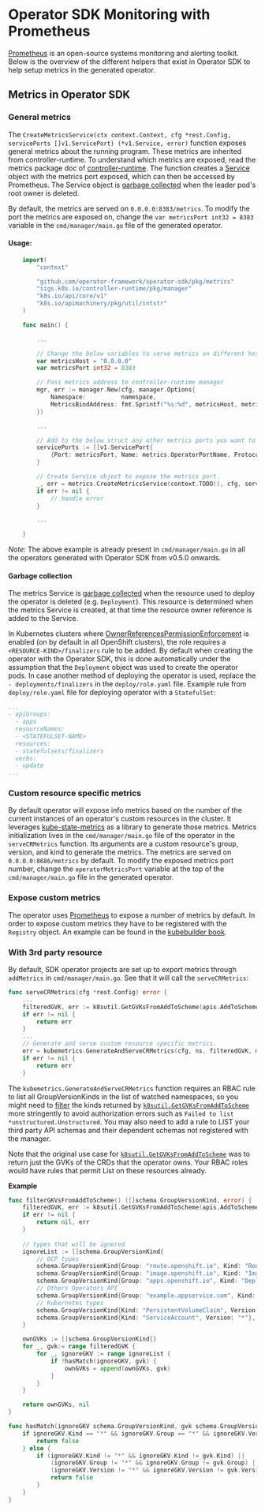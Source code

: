 #  Operator SDK Monitoring with Prometheus

[Prometheus][prometheus] is an open-source systems monitoring and alerting toolkit. Below is the overview of the different helpers that exist in Operator SDK to help setup metrics in the generated operator.

## Metrics in Operator SDK

### General metrics

The `CreateMetricsService(ctx context.Context, cfg *rest.Config, servicePorts []v1.ServicePort) (*v1.Service, error)` function exposes general metrics about the running program. These metrics are inherited from controller-runtime. To understand which metrics are exposed, read the metrics package doc of [controller-runtime][controller-metrics]. The function creates a [Service][service] object with the metrics port exposed, which can then be accessed by Prometheus. The Service object is [garbage collected][gc] when the leader pod's root owner is deleted.

By default, the metrics are served on `0.0.0.0:8383/metrics`. To modify the port the metrics are exposed on, change the `var metricsPort int32 = 8383` variable in the `cmd/manager/main.go` file of the generated operator.

#### Usage:

```go
    import(
        "context"

        "github.com/operator-framework/operator-sdk/pkg/metrics"
        "sigs.k8s.io/controller-runtime/pkg/manager"
        "k8s.io/api/core/v1"
        "k8s.io/apimachinery/pkg/util/intstr"
    )

    func main() {

        ...

        // Change the below variables to serve metrics on different host or port.
        var metricsHost = "0.0.0.0"
        var metricsPort int32 = 8383

        // Pass metrics address to controller-runtime manager
        mgr, err := manager.New(cfg, manager.Options{
            Namespace:          namespace,
            MetricsBindAddress: fmt.Sprintf("%s:%d", metricsHost, metricsPort),
        })

        ...

        // Add to the below struct any other metrics ports you want to expose.
	    servicePorts := []v1.ServicePort{
		    {Port: metricsPort, Name: metrics.OperatorPortName, Protocol: v1.ProtocolTCP, TargetPort: intstr.IntOrString{Type: intstr.Int, IntVal: metricsPort}},
	    }

        // Create Service object to expose the metrics port.
        _, err = metrics.CreateMetricsService(context.TODO(), cfg, servicePorts)
        if err != nil {
            // handle error
        }

        ...

    }
```

*Note:* The above example is already present in `cmd/manager/main.go` in all the operators generated with Operator SDK from v0.5.0 onwards.

#### Garbage collection

The metrics Service is [garbage collected][gc] when the resource used to deploy the operator is deleted (e.g. `Deployment`). This resource is determined when the metrics Service is created, at that time the resource owner reference is added to the Service.

In Kubernetes clusters where [OwnerReferencesPermissionEnforcement][ownerref-permission] is enabled (on by default in all OpenShift clusters), the role requires a `<RESOURCE-KIND>/finalizers` rule to be added. By default when creating the operator with the Operator SDK, this is done automatically under the assumption that the `Deployment` object was used to create the operator pods. In case another method of deploying the operator is used, replace the `- deployments/finalizers` in the `deploy/role.yaml` file. Example rule from `deploy/role.yaml` file for deploying operator with a `StatefulSet`:

```yaml
...
- apiGroups:
  - apps
  resourceNames:
  - <STATEFULSET-NAME>
  resources:
  - statefulsets/finalizers
  verbs:
  - update
...
```

### Custom resource specific metrics

By default operator will expose info metrics based on the number of the current instances of an operator's custom resources in the cluster. It leverages [kube-state-metrics][ksm] as a library to generate those metrics. Metrics initialization lives in the `cmd/manager/main.go` file of the operator in the `serveCRMetrics` function. Its arguments are a custom resource's group, version, and kind to generate the metrics. The metrics are served on `0.0.0.0:8686/metrics` by default. To modify the exposed metrics port number, change the `operatorMetricsPort` variable at the top of the `cmd/manager/main.go` file in the generated operator.

### Expose custom metrics

The operator uses [Prometheus][prometheus] to expose a number of metrics by default. In order to expose custom metrics they have to be registered with the `Registry` object. An example can be found in the [kubebuilder book][kubebuilder].

### With 3rd party resource

By default, SDK operator projects are set up to export metrics through `addMetrics` in `cmd/manager/main.go`. See that it will call the `serveCRMetrics`:


```go
func serveCRMetrics(cfg *rest.Config) error {
    ...
    filteredGVK, err := k8sutil.GetGVKsFromAddToScheme(apis.AddToScheme)
    if err != nil {
        return err
    }
    ...
    // Generate and serve custom resource specific metrics.
    err = kubemetrics.GenerateAndServeCRMetrics(cfg, ns, filteredGVK, metricsHost, operatorMetricsPort)
    if err != nil {
        return err
    }
```

The `kubemetrics.GenerateAndServeCRMetrics` function requires an RBAC rule to list all GroupVersionKinds in the list of watched namespaces, so you might need to [filter](https://github.com/operator-framework/operator-sdk/blob/v0.15.2/pkg/k8sutil/k8sutil.go#L161) the kinds returned by [`k8sutil.GetGVKsFromAddToScheme`](https://godoc.org/github.com/operator-framework/operator-sdk/pkg/k8sutil#GetGVKsFromAddToScheme) more stringently to avoid authorization errors such as `Failed to list *unstructured.Unstructured`. You may also need to add a rule to LIST your third party API schemas and their dependent schemas not registered with the manager.

Note that the original use case for [`k8sutil.GetGVKsFromAddToScheme`](https://godoc.org/github.com/operator-framework/operator-sdk/pkg/k8sutil#GetGVKsFromAddToScheme) was to return just the GVKs of the CRDs that the operator owns. Your RBAC roles would have rules that permit List on these resources already.

**Example**

```go
func filterGKVsFromAddToScheme() ([]schema.GroupVersionKind, error) {
    filteredGVK, err := k8sutil.GetGVKsFromAddToScheme(apis.AddToScheme)
    if err != nil {
        return nil, err
    }
	
    // types that will be ignored
    ignoreList := []schema.GroupVersionKind{
        // OCP types
        schema.GroupVersionKind{Group: "route.openshift.io", Kind: "Route", Version: "*"},
        schema.GroupVersionKind{Group: "image.openshift.io", Kind: "ImageStream", Version: "*"},
        schema.GroupVersionKind{Group: "apps.openshift.io", Kind: "DeploymentConfig", Version: "*"},
        // Others Operators API
        schema.GroupVersionKind{Group: "example.appservice.com", Kind: "AppService", Version: "*"},
        // Kubernetes types 
        schema.GroupVersionKind{Kind: "PersistentVolumeClaim", Version: "*"},
        schema.GroupVersionKind{Kind: "ServiceAccount", Version: "*"},
    }

    ownGVKs := []schema.GroupVersionKind{}
    for _, gvk:= range filteredGVK {
        for _, ignoreGKV := range ignoreList {
            if !hasMatch(ignoreGKV, gvk) {
            	ownGVKs = append(ownGVKs, gvk)
            }
        }
    }

    return ownGVKs, nil
}

func hasMatch(ignoreGKV schema.GroupVersionKind, gvk schema.GroupVersionKind) bool {
    if ignoreGKV.Kind == "*" && ignoreGKV.Group == "*" && ignoreGKV.Version == "*" {
        return false
    } else {
        if (ignoreGKV.Kind != "*" && ignoreGKV.Kind != gvk.Kind) ||
            (ignoreGKV.Group != "*" && ignoreGKV.Group != gvk.Group) ||
            (ignoreGKV.Version != "*" && ignoreGKV.Version != gvk.Version) {
            return false
        }
    }
}
```

[kubebuilder]: https://book.kubebuilder.io/reference/metrics.html
[prometheus]: https://prometheus.io/
[service]: https://kubernetes.io/docs/concepts/services-networking/service/
[gc]: https://kubernetes.io/docs/concepts/workloads/controllers/garbage-collection/#owners-and-dependents
[ownerref-permission]: https://kubernetes.io/docs/reference/access-authn-authz/admission-controllers/#ownerreferencespermissionenforcement
[ksm]: https://github.com/kubernetes/kube-state-metrics
[controller-metrics]: https://godoc.org/github.com/kubernetes-sigs/controller-runtime/pkg/internal/controller/metrics
